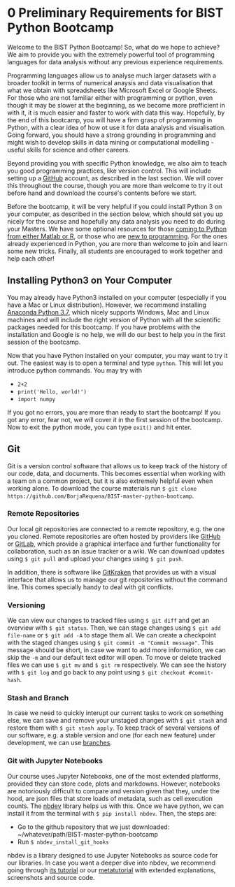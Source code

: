 # 0 Preliminary Requirements for BIST Python Bootcamp  
  
Welcome to the BIST Python Bootcamp! So, what do we hope to achieve? We aim to provide you with the extremely powerful tool of programming languages for data analysis without any previous experience requirements.  

Programming languages allow us to analyse much larger datasets with a broader toolkit in terms of numerical anaysis and data visualisation that what we obtain with spreadsheets like Microsoft Excel or Google Sheets. For those who are not familiar either with programming or python, even though it may be slower at the beginning, as we become more profficient in with it, it is much easier and faster to work with data this way. Hopefully, by the end of this bootcamp, you will have a firm grasp of programming in Python, with a clear idea of how ot use it for data analysis and visualisation. Going forward, you should have a strong grounding in programming and might wish to develop skills in data mining or computational modelling - useful skills for science and other careers. 

Beyond providing you with specific Python knowledge, we also aim to teach you good programming practices, like version control. This will include setting up a [GitHub](https://github.com/) account, as described in the last section. We will cover this throughout the course, though you are more than welcome to try it out before hand and download the course's contents before we start. 

Before the bootcamp, it will be very helpful if you could install Python 3 on your computer, as described in the section below, which should set you up nicely for the course and hopefully any data analysis you need to do during your Masters. We have some optional resources for those [coming to Python from either Matlab or R](http://mathesaurus.sourceforge.net/matlab-python-xref.pdf), or those who are [new to programming](https://www.codecademy.com/learn/python). For the ones already experienced in Python, you are more than welcome to join and learn some new tricks. Finally, all students are encouraged to work together and help each other!


## Installing Python3 on Your Computer  

You may already have Python3 installed on your computer (especially if you have a Mac or Linux distribution). However, we recommend installing [Anaconda Python 3.7](https://www.anaconda.com/distribution/), which nicely supports Windows, Mac and Linux machines and will include the right version of Python with all the scientific packages needed for this bootcamp. If you have problems with the installation and Google is no help, we will do our best to help you in the first session of the bootcamp. 

Now that you have Python installed on your computer, you may want to try it out. The easiest way is to open a terminal and type `python`. This will let you introduce python commands. You may try with

+ `2+2`
+ `print('Hello, world!')`
+ `import numpy`

If you got no errors, you are more than ready to start the bootcamp! If you got any error, fear not, we will cover it in the first session of the bootcamp. Now to exit the python mode, you can type `exit()` and hit enter. 

## Git

Git is a version control software that allows us to keep track of the history of our code, data, and documents. This becomes essential when working with a team on a common project, but it is also extremely helpful even when working alone. To download the course materials run `$ git clone https://github.com/BorjaRequena/BIST-master-python-bootcamp`. 

### Remote Repositories
Our local git repositories are connected to a remote repository, e.g. the one you cloned. Remote repositories are often hosted by providers like [GitHub](https://github.com) or [GitLab](https://gitlab.com), which provide a graphical interface and further functionality for collaboration, such as an issue tracker or a wiki. We can download updates using `$ git pull` and upload your changes using `$ git push`.

In addition, there is software like [GitKraken](https://www.gitkraken.com/) that provides us with a visual interface that allows us to manage our git repositories without the command line. This comes specially handy to deal with git conflicts. 

### Versioning
We can view our changes to tracked files using `$ git diff` and get an overview with `$ git status`. Then, we can stage changes using `$ git add file-name` or `$ git add -A` to stage them all.  We can create a checkpoint with the staged changes using `$ git commit -m "Commit message"`. This message should be short, in case we want to add more information, we can skip the `-m` and our default text editor will open. To move or delete tracked files we can use `$ git mv` and `$ git rm` respectively. We can see the history with `$ git log` and go back to any point using `$ git checkout #commit-hash`.

### Stash and Branch
In case we need to quickly interupt our current tasks to work on something else, we can save and remove your unstaged changes with `$ git stash` and restore them with `$ git stash apply`. To keep track of several versions of our software, e.g. a stable version and one (for each new feature) under development, we can use [branches](https://git-scm.com/docs/git-branch).

### Git with Jupyter Notebooks
Our course uses Jupyter Notebooks, one of the most extended platforms, provided they can store code, plots and markdowns. However, notebooks are notoriously difficult to compare and version given that they, under the hood, are json files that store loads of metadata, such as cell execution counts. The [nbdev](https://nbdev.fast.ai/) library helps us with this. Once we have python, we can install it from the terminal with `$ pip install nbdev`. Then, the steps are: 
- Go to the github repository that we just downloaded: ~/whatever/path/BIST-master-python-bootcamp 
- Run `$ nbdev_install_git_hooks` 

nbdev is a library designed to use Jupyter Notebooks as source code for our libraries. In case you want a deeper dive into nbdev, we recommend going through [its tutorial](https://nbdev.fast.ai/tutorial.html) or our [metatutorial](https://borjarequena.github.io/nbdev_metatuto/tutorial/) with extended explanations, screenshots and source code.
